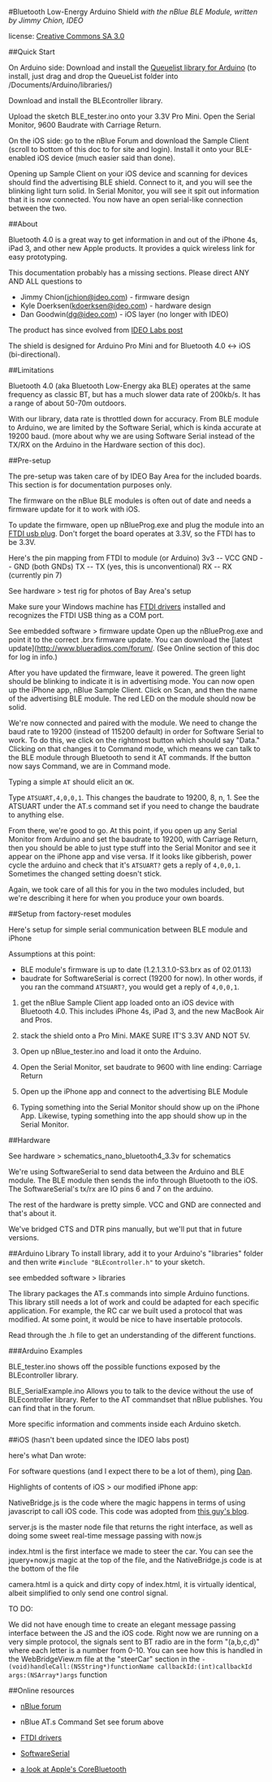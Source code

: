 #Bluetooth Low-Energy Arduino Shield
*with the nBlue BLE Module, written by Jimmy Chion, IDEO*

license: [Creative Commons SA 3.0](http://creativecommons.org/licenses/by-sa/3.0/)

##Quick Start

On Arduino side:
Download and install the [Queuelist library for Arduino](http://playground.arduino.cc/Code/QueueList)
(to install, just drag and drop the QueueList folder into /Documents/Arduino/libraries/)

Download and install the BLEcontroller library.

Upload the sketch BLE_tester.ino onto your 3.3V Pro Mini. Open the Serial Monitor, 9600 Baudrate with Carriage Return.

On the iOS side:
go to the nBlue Forum and download the Sample Client (scroll to bottom of this doc to for site and login). Install it onto your BLE-enabled iOS device (much easier said than done).

Opening up Sample Client on your iOS device and scanning for devices should find the advertising BLE shield.
Connect to it, and you will see the blinking light turn solid. In Serial Monitor, you will see it spit out
information that it is now connected. You now have an open serial-like connection between the two.


##About

Bluetooth 4.0 is a great way to get information in and out of the iPhone 4s, iPad 3, and other new Apple products. It provides a quick wireless link for easy prototyping. 

This documentation probably has a missing sections. Please direct ANY AND ALL questions to

* Jimmy Chion(jchion@ideo.com) - firmware design
* Kyle Doerksen(kdoerksen@ideo.com) - hardware design
* Dan Goodwin(dg@ideo.com) - iOS layer (no longer with IDEO)

The product has since evolved from [IDEO Labs post](http://labs.ideo.com/2012/07/02/bluetooth-4-0-as-a-prototyping-tool/)

The shield is designed for Arduino Pro Mini and for Bluetooth 4.0 <-> iOS (bi-directional).


##Limitations

Bluetooth 4.0 (aka Bluetooth Low-Energy aka BLE) operates at the same frequency as classic BT, but has a much slower data rate of 200kb/s. It has a range of about 50-70m outdoors.

With our library, data rate is throttled down for accuracy. From BLE module to Arduino, we are limited by the Software Serial, which is kinda accurate at 19200 baud. (more about why we are using Software Serial instead of the TX/RX on the Arduino in the Hardware section of this doc).


##Pre-setup

The pre-setup was taken care of by IDEO Bay Area for the included boards. This section is for documentation purposes only.

The firmware on the nBlue BLE modules is often out of date and needs a firmware update for it to work with iOS.

To update the firmware, open up nBlueProg.exe and plug the module into an [FTDI usb plug](http://www.sparkfun.com/products/9873). Don't forget the board operates at 3.3V, so the FTDI has to be 3.3V. 

Here's the pin mapping from FTDI to module (or Arduino)
3v3 -- VCC
GND -- GND (both GNDs)
TX -- TX (yes, this is unconventional)
RX -- RX (currently pin 7)

See hardware > test rig for photos of Bay Area's setup

Make sure your Windows machine has [FTDI drivers](http://www.ftdichip.com/Drivers/VCP.htm) installed and recognizes the FTDI USB thing as a COM port. 

See embedded software > firmware update
Open up the nBlueProg.exe and point it to the correct .brx firmware update. You can download the [latest update](http://www.blueradios.com/forum/. (See Online section of this doc for log in info.)


After you have updated the firmware, leave it powered. The green light should be blinking to indicate it is in advertising mode. You can now open up the iPhone app, nBlue Sample Client. Click on Scan, and then the name of the advertising BLE module. The red LED on the module should now be solid.

We're now connected and paired with the module. We need to change the baud rate to 19200 (instead of 115200 default) in order for Software Serial to work. To do this, we click on the rightmost button which should say "Data." Clicking on that changes it to Command mode, which means we can talk to the BLE module through Bluetooth to send it AT commands. If the button now says Command, we are in Command mode.

Typing a simple `AT` should elicit an `OK`.

Type `ATSUART,4,0,0,1`. This changes the baudrate to 19200, 8, n, 1. See the ATSUART under the AT.s command set if you need to change the baudrate to anything else.

From there, we're good to go. At this point, if you open up any Serial Monitor from Arduino and set the baudrate to 19200, with Carriage Return, then you should be able to just type stuff into the Serial Monitor and see it appear on the iPhone app and vise versa. If it looks like gibberish, power cycle the arduino and check that it's `ATSUART?` gets a reply of `4,0,0,1`. Sometimes the changed setting doesn't stick.

Again, we took care of all this for you in the two modules included, but we're describing it here for when you produce your own boards.


##Setup from factory-reset modules

Here's setup for simple serial communication between BLE module and iPhone

Assumptions at this point:
* BLE module's firmware is up to date (1.2.1.3.1.0-S3.brx as of 02.01.13)
* baudrate for SoftwareSerial is correct (19200 for now). In other words, if you ran the command `ATSUART?`, you would get a reply of `4,0,0,1`.

1. get the nBlue Sample Client app loaded onto an iOS device with Bluetooth 4.0. This includes iPhone 4s, iPad 3, and the new MacBook Air and Pros.

2. stack the shield onto a Pro Mini. MAKE SURE IT'S 3.3V AND NOT 5V.

3. Open up nBlue_tester.ino and load it onto the Arduino.

4. Open the Serial Monitor, set baudrate to 9600 with line ending: Carriage Return

5. Open up the iPhone app and connect to the advertising BLE Module

6. Typing something into the Serial Monitor should show up on the iPhone App. Likewise, typing something into the app should show up in the Serial Monitor.



##Hardware

See hardware > schematics_nano_bluetooth4_3.3v for schematics

We're using SoftwareSerial to send data between the Arduino and BLE module. The BLE module then sends the info through Bluetooth to the iOS. The SoftwareSerial's tx/rx are IO pins 6 and 7 on the arduino.

The rest of the hardware is pretty simple. VCC and GND are connected and that's about it.

We've bridged CTS and DTR pins manually, but we'll put that in future versions.


##Arduino Library
To install library, add it to your Arduino's "libraries" folder and then write `#include "BLEcontroller.h"` to your sketch.

see embedded software > libraries

The library packages the AT.s commands into simple Arduino functions. This library still needs a lot of work and could be adapted for each specific application. For example, the RC car we built used a protocol that was modified. At some point, it would be nice to have insertable protocols.

Read through the .h file to get an understanding of the different functions. 


###Arduino Examples

BLE_tester.ino
shows off the possible functions exposed by the BLEcontroller library.

BLE_SerialExample.ino
Allows you to talk to the device without the use of BLEcontroller library. Refer to the AT commandset that nBlue publishes.
You can find that in the forum.

More specific information and comments inside each Arduino sketch.


##iOS 
(hasn't been updated since the IDEO labs post)


here's what Dan wrote:

For software questions (and I expect there to be a lot of them), 
ping [Dan](dg@ideo.com). 

Highlights of contents of iOS > our modified iPhone app:

NativeBridge.js 
is the code where the magic happens in terms of using javascript 
to call iOS code. This code was adopted from [this guy's blog](http://blog.techno-barje.fr/post/2010/10/06/UIWebView-secrets-part3-How-to-properly-call-ObjectiveC-from-Javascript/).

server.js 
is the master node file that returns the right interface, 
as well as doing some sweet real-time message passing with now.js

index.html 
is the first interface we made to steer the car. You can see the jquery+now.js
magic at the top of the file, and the NativeBridge.js code is at the bottom of the file

camera.html
is a quick and dirty copy of index.html, it is virtually identical,
albeit simplified to only send one control signal.

TO DO:

We did not have enough time to create an elegant message passing interface between the JS
and the iOS code. Right now we are running on a very simple protocol, the signals sent to
BT radio are in the form "(a,b,c,d)" where each letter is a number from 0-10. You can 
see how this is handled in the WebBridgeView.m file at the "steerCar" section in the
`- (void)handleCall:(NSString*)functionName callbackId:(int)callbackId args:(NSArray*)args`
function


##Online resources

* [nBlue forum](http://www.blueradios.com/forum/)

* nBlue AT.s Command Set
see forum above

* [FTDI drivers](http://www.ftdichip.com/Drivers/VCP.htm)

* [SoftwareSerial](http://arduino.cc/hu/Reference/SoftwareSerial)

* [a look at Apple's CoreBluetooth](http://developer.apple.com/library/ios/#samplecode/TemperatureSensor/Introduction/Intro.html)


